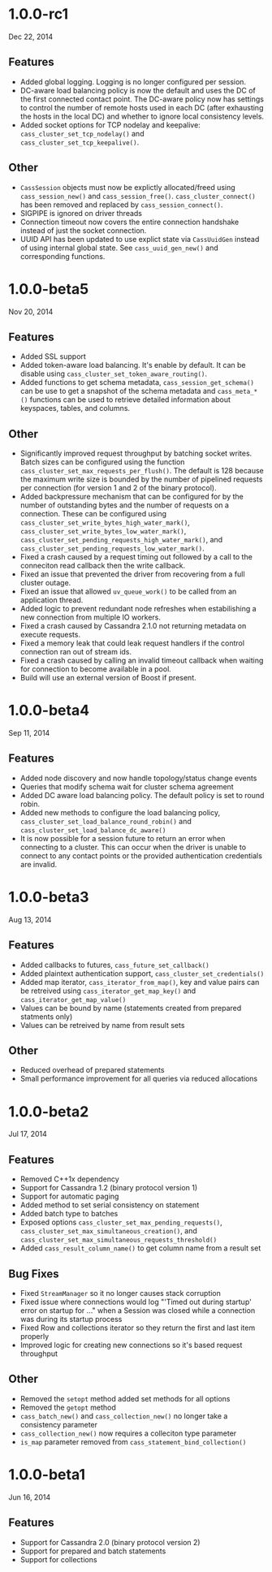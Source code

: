 1.0.0-rc1
===========
Dec 22, 2014

Features
--------
* Added global logging. Logging is no longer configured per session.
* DC-aware load balancing policy is now the default and uses the DC of the first 
  connected contact point. The DC-aware policy now has settings to control the 
  number of remote hosts used in each DC (after exhausting the hosts in the 
  local DC) and whether to ignore local consistency levels.
* Added socket options for TCP nodelay and keepalive:
  `cass_cluster_set_tcp_nodelay()` and `cass_cluster_set_tcp_keepalive()`.

Other
--------
* `CassSession` objects must now be explictly allocated/freed using 
  `cass_session_new()` and `cass_session_free()`. `cass_cluster_connect()` has been
  removed and replaced by `cass_session_connect()`.
* SIGPIPE is ignored on driver threads
* Connection timeout now covers the entire connection handshake instead of just
  the socket connection.
* UUID API has been updated to use explict state via `CassUuidGen` instead of
  using internal global state. See `cass_uuid_gen_new()` and corresponding functions.

1.0.0-beta5
===========
Nov 20, 2014

Features
--------
* Added SSL support
* Added token-aware load balancing. It's enable by default. It can
  be disable using `cass_cluster_set_token_aware_routing()`.
* Added functions to get schema metadata, `cass_session_get_schema()` can 
  be use to get a snapshot of the schema metadata and `cass_meta_*()` functions
  can be used to retrieve detailed information about keyspaces, tables, and columns.

Other
--------
* Significantly improved request throughput by batching socket writes.
  Batch sizes can be configured using the function
  `cass_cluster_set_max_requests_per_flush()`. The default is 128 because
  the maximum write size is bounded by the number of pipelined requests
  per connection (for version 1 and 2 of the binary protocol).
* Added backpressure mechanism that can be configured for by the
  number of outstanding bytes and the number of requests on a connection. These can
  be configured using `cass_cluster_set_write_bytes_high_water_mark()`,
  `cass_cluster_set_write_bytes_low_water_mark()`,
  `cass_cluster_set_pending_requests_high_water_mark()`, and
  `cass_cluster_set_pending_requests_low_water_mark()`.
* Fixed a crash caused by a request timing out followed by a
  call to the conneciton read callback then the write callback.
* Fixed an issue that prevented the driver from recovering from
  a full cluster outage. 
* Fixed an issue that allowed `uv_queue_work()` to be called from an
  application thread.
* Added logic to prevent redundant node refreshes when estabilishing
  a new connection from multiple IO workers.
* Fixed a crash caused by Cassandra 2.1.0 not returning metadata on
  execute requests.
* Fixed a memory leak that could leak request handlers if the control
  connection ran out of stream ids.
* Fixed a crash caused by calling an invalid timeout callback
  when waiting for connection to become available in a pool.
* Build will use an external version of Boost if present.

1.0.0-beta4
===========
Sep 11, 2014

Features
--------
* Added node discovery and now handle topology/status change events
* Queries that modify schema wait for cluster schema agreement
* Added DC aware load balancing policy. The default policy is set to
  round robin.
* Added new methods to configure the load balancing policy, 
  `cass_cluster_set_load_balance_round_robin()` and
  `cass_cluster_set_load_balance_dc_aware()`
* It is now possible for a session future to return an error when
  connecting to a cluster. This can occur when the driver is unable to connect
  to any contact points or the provided authentication credentials are invalid.

1.0.0-beta3
===========
Aug 13, 2014

Features
--------
* Added callbacks to futures, `cass_future_set_callback()` 
* Added plaintext authentication support, `cass_cluster_set_credentials()`
* Added map iterator, `cass_iterator_from_map()`, key and value pairs can be 
  retreived using `cass_iterator_get_map_key()` and `cass_iterator_get_map_value()`
* Values can be bound by name (statements created from prepared statments only)
* Values can be retreived by name from result sets

Other
---------
* Reduced overhead of prepared statements
* Small performance improvement for all queries via reduced allocations

1.0.0-beta2
===========
Jul 17, 2014

Features
--------
* Removed C++1x dependency 
* Support for Cassandra 1.2 (binary protocol version 1)
* Support for automatic paging
* Added method to set serial consistency on statement
* Added batch type to batches
* Exposed options `cass_cluster_set_max_pending_requests()`,
  `cass_cluster_set_max_simultaneous_creation()`, and
  `cass_cluster_set_max_simultaneous_requests_threshold()`
* Added `cass_result_column_name()` to get column name from a result set

Bug Fixes
---------
* Fixed `StreamManager` so it no longer causes stack corruption
* Fixed issue where connections would log "'Timed out during startup' error on startup for ..."
  when a Session was closed while a connection was during its startup process
* Fixed Row and collections iterator so they return the first and last item properly
* Improved logic for creating new connections so it's based request throughput

Other
---------
* Removed the `setopt` method added set methods for all options
* Removed the `getopt` method
* `cass_batch_new()` and `cass_collection_new()` no longer take a consistency parameter
* `cass_collection_new()` now requires a colleciton type parameter
* `is_map` parameter removed from `cass_statement_bind_collection()`

1.0.0-beta1
===========
Jun 16, 2014

Features
--------
* Support for Cassandra 2.0 (binary protocol version 2)
* Support for prepared and batch statements
* Support for collections
